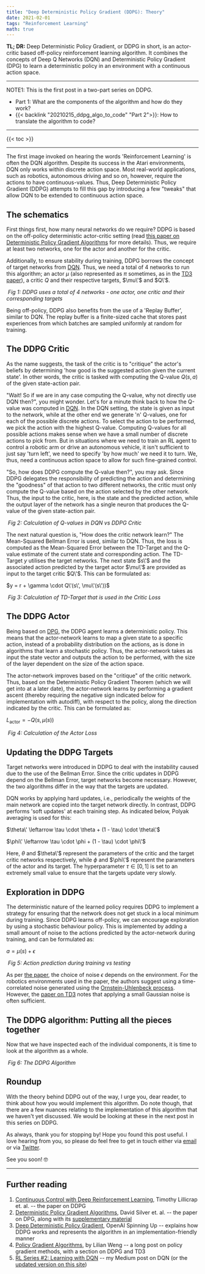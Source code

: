```yaml
---
title: "Deep Deterministic Policy Gradient (DDPG): Theory"
date: 2021-02-01
tags: "Reinforcement Learning"
math: true
---
```


**TL; DR:** Deep Deterministic Policy Gradient, or DDPG in short, is an actor-critic based off-policy reinforcement learning algorithm. It combines the concepts of Deep Q Networks (DQN) and Deterministic Policy Gradient (DPG) to learn a deterministic policy in an environment with a continuous action space.

---

NOTE1: This is the first post in a two-part series on DDPG.

- Part 1: What are the components of the algorithm and how do they work?
- {{< backlink "20210215_ddpg_algo_to_code" "Part 2">}}: How to translate the algorithm to code?

---

{{< toc >}}

---

The first image invoked on hearing the words 'Reinforcement Learning' is often the DQN algorithm. Despite its success in the Atari environments, DQN only works within discrete action space. Most real-world applications, such as robotics, autonomous driving and so on, however, require the actions to have continuous-values. Thus, Deep Deterministic Policy Gradient (DDPG) attempts to fill this gap by introducing a few "tweaks" that allow DQN to be extended to continuous action space.

## The schematics

First things first, how many neural networks do we require? DDPG is based on the off-policy deterministic actor-critic setting (read [this paper on Deterministic Policy Gradient Algorithms](https://twitter.com/saasha_nair) for more details). Thus, we require at least two networks, one for the actor and another for the critic.

Additionally, to ensure stability during training, DDPG borrows the concept of target networks from [DQN](https://medium.com/@saasha/rl-series-2-dqn-e739eb3ab1d1). Thus, we need a total of 4 networks to run this algorithm; an actor $\mu$ (also represented as $\pi$ sometimes, as in the [TD3 paper](https://arxiv.org/pdf/1802.09477.pdf)), a critic $Q$ and their respective targets, $\mu\'$ and $Q\'$.

<img src="/images/posts/20210201_ddpg_theory/total-networks.png" class="large" alt="">
<em>Fig 1: DDPG uses a total of 4 networks - one actor, one critic and their corresponding targets</em>

Being off-policy, DDPG also benefits from the use of a 'Replay Buffer', similar to DQN. The replay buffer is a finite-sized cache that stores past experiences from which batches are sampled uniformly at random for training.

## The DDPG Critic

As the name suggests, the task of the critic is to "critique" the actor's beliefs by determining 'how good is the suggested action given the current state'. In other words, the critic is tasked with computing the Q-value $Q(s,a)$ of the given state-action pair.

"Wait! So if we are in any case computing the Q-value, why not directly use DQN then?", you might wonder. Let's for a minute think back to how the Q-value was computed in [DQN](https://medium.com/@saasha/rl-series-2-dqn-e739eb3ab1d1). In the DQN setting, the state is given as input to the network, while at the other end we generate 'n' Q-values, one for each of the possible discrete actions. To select the action to be performed, we pick the action with the highest Q-value. Computing Q-values for all possible actions makes sense when we have a small number of discrete actions to pick from. But in situations where we need to train an RL agent to control a robotic arm or drive an autonomous vehicle, it isn't sufficient to just say 'turn left', we need to specify 'by how much' we need it to turn. We, thus, need a continuous action space to allow for such fine-grained control.

"So, how does DDPG compute the Q-value then?", you may ask. Since DDPG delegates the responsibility of predicting the action and determining the "goodness" of that action to two different networks, the critic must only compute the Q-value based on the action selected by the other network. Thus, the input to the critic, here, is the state and the predicted action, while the output layer of the network has a single neuron that produces the Q-value of the given state-action pair.

<img src="/images/posts/20210201_ddpg_theory/dqn-vs-ddpg.png" class="large" alt="">
<em>Fig 2: Calculation of Q-values in DQN vs DDPG Critic</em>

The next natural question is, "How does the critic network learn?" The Mean-Squared Bellman Error is used, similar to DQN. Thus, the loss is computed as the Mean-Squared Error between the TD-Target and the Q-value estimate of the current state and corresponding action. The TD-Target $y$ utilises the target networks. The next state $s\'$ and the associated action predicted by the target actor $\mu\'$ are provided as input to the target critic $Q\'$. This can be formulated as:

$y = r + \gamma \cdot Q\'(s\', \mu\'(s\'))$

<img src="/images/posts/20210201_ddpg_theory/critic-loss.png" class="large" alt="">
<em>Fig 3: Calculation of TD-Target that is used in the Critic Loss</em>


## The DDPG Actor

Being based on [DPG](http://proceedings.mlr.press/v32/silver14.pdf?CFID=6293331&CFTOKEN=eaaee2b6cc8c9889-7610350E-DCAB-7633-E69F572DC210F301), the DDPG agent learns a deterministic policy. This means that the actor-network learns to map a given state to a specific action, instead of a probability distribution on the actions, as is done in algorithms that learn a stochastic policy. Thus, the actor-network takes as input the state vector and outputs the action to be performed, with the size of the layer dependent on the size of the action space.

The actor-network improves based on the "critique" of the critic network. Thus, based on the Deterministic Policy Gradient Theorem (which we will get into at a later date), the actor-network learns by performing a gradient ascent (thereby requiring the negative sign indicated below for implementation with autodiff), with respect to the policy, along the direction indicated by the critic. This can be formulated as:

$L_{\text{actor}} = - Q(s, \mu(s))$

<img src="/images/posts/20210201_ddpg_theory/actor-loss.png" class="large" alt="">
<em>Fig 4: Calculation of the Actor Loss</em>

## Updating the DDPG Targets

Target networks were introduced in DDPG to deal with the instability caused due to the use of the Bellman Error. Since the critic updates in DDPG depend on the Bellman Error, target networks become necessary. However, the two algorithms differ in the way that the targets are updated.

DQN works by applying hard updates, i.e., periodically the weights of the main network are copied into the target network directly. In contrast, DDPG performs 'soft updates' at each training step. As indicated below, Polyak averaging is used for this:

$\theta\' \leftarrow \tau \cdot \theta + (1 - \tau) \cdot \theta\'$

$\phi\' \leftarrow \tau \cdot \phi + (1 - \tau) \cdot \phi\'$

Here, $\theta$ and $\theta\'$ represent the parameters of the critic and the target critic networks respectively, while $\phi$ and $\phi\'$ represent the parameters of the actor and its target. The hyperparameter $\tau \in [0, 1]$ is set to an extremely small value to ensure that the targets update very slowly.

## Exploration in DDPG

The deterministic nature of the learned policy requires DDPG to implement a strategy for ensuring that the network does not get stuck in a local minimum during training. Since DDPG learns off-policy, we can encourage exploration by using a stochastic behaviour policy. This is implemented by adding a small amount of noise to the actions predicted by the actor-network during training, and can be formulated as:

$a = \mu(s) + \epsilon$

<img src="/images/posts/20210201_ddpg_theory/exploration-noise.png" class="large" alt="">
<em>Fig 5: Action prediction during training vs testing</em>


As per [the paper](https://arxiv.org/pdf/1509.02971.pdf), the choice of noise $\epsilon$ depends on the environment. For the robotics environments used in the paper, the authors suggest using a time-correlated noise generated using the [Ornstein-Uhlenbeck process](https://en.wikipedia.org/wiki/Ornstein%E2%80%93Uhlenbeck_process). However, the [paper on TD3](https://arxiv.org/pdf/1802.09477.pdf) notes that applying a small Gaussian noise is often sufficient.

## The DDPG algorithm: Putting all the pieces together

Now that we have inspected each of the individual components, it is time to look at the algorithm as a whole.

<img src="/images/posts/20210201_ddpg_theory/ddpg-algo.png" class="large" alt="">
<em>Fig 6: The DDPG Algorithm</em>

## Roundup

With the theory behind DDPG out of the way, I urge you, dear reader, to think about how you would implement this algorithm. Do note though, that there are a few nuances relating to the implementation of this algorithm that we haven't yet discussed. We would be looking at these in the next post in this series on DDPG.

As always, thank you for stopping by! Hope you found this post useful. I love hearing from you, so please do feel free to get in touch either via [email](mailto:saasha.allthingsai@gmail.com) or via [Twitter](https://twitter.com/saasha_nair).

See you soon! 🤓

---

## Further reading

1. [Continuous Control with Deep Reinforcement Learning](https://arxiv.org/pdf/1509.02971.pdf), Timothy Lillicrap et. al. -- the paper on DDPG
2. [Deterministic Policy Gradient Algorithms](http://proceedings.mlr.press/v32/silver14.pdf), David Silver et. al. -- the paper on DPG, along with its [supplementary material](http://proceedings.mlr.press/v32/silver14-supp.pdf)
3. [Deep Deterministic Policy Gradient](https://spinningup.openai.com/en/latest/algorithms/ddpg.html), OpenAI Spinning Up -- explains how DDPG works and represents the algorithm in an implementation-friendly manner
4. [Policy Gradient Algorithms](https://lilianweng.github.io/lil-log/2018/04/08/policy-gradient-algorithms.html), by Lilian Weng -- a long post on policy gradient methods, with a section on DDPG and TD3
5. [RL Series #2: Learning with DQN](https://medium.com/@saasha/rl-series-2-dqn-e739eb3ab1d1) -- my Medium post on DQN (or the [updated version on this site](https://www.saashanair.com/dqn-theory/))